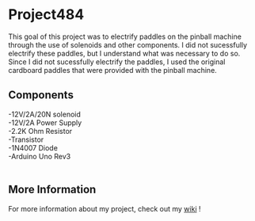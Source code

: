 # Project484
This goal of this project was to electrify paddles on the pinball machine through the use of solenoids and other components. I did not sucessfully electrify these paddles, but I understand what was necessary to do so. Since I did not sucessfully electrify the paddles, I used the original cardboard paddles that were provided with the pinball machine. 

## Components
-12V/2A/20N solenoid
<br>
-12V/2A Power Supply
<br>
-2.2K Ohm Resistor
<br>
-Transistor 
<br>
-1N4007 Diode
<br>
-Arduino Uno Rev3
<br>
<br>
## More Information
For more information about my project, check out my [wiki](https://github.com/apathybc/Project484/wiki) !

